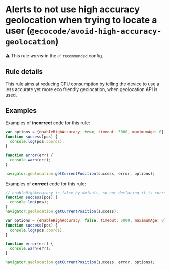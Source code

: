 # Alerts to not use high accuracy geolocation when trying to locate a user (`@ecocode/avoid-high-accuracy-geolocation`)

⚠️ This rule _warns_ in the ✅ `recommended` config.

<!-- end auto-generated rule header -->

## Rule details

This rule aims at reducing CPU consumption by telling the device to use a less accurate yet more eco friendly geolocation, when geolocation API is used.

## Examples

Examples of **incorrect** code for this rule:

```js
var options = {enableHighAccuracy: true, timeout: 5000, maximumAge: 0};
function success(pos) {
  console.log(pos.coords);
}

function error(err) {
  console.warn(err);
}

navigator.geolocation.getCurrentPosition(success, error, options);
```

Examples of **correct** code for this rule:

```js
// enableHighAccuracy is false by default, so not declaring it is correct
function success(pos) {
  console.log(pos);
}
navigator.geolocation.getCurrentPosition(success);
```
```js
var options = {enableHighAccuracy: false, timeout: 5000, maximumAge: 0};
function success(pos) {
  console.log(pos.coords);
}

function error(err) {
  console.warn(err);
}

navigator.geolocation.getCurrentPosition(success, error, options);
```
